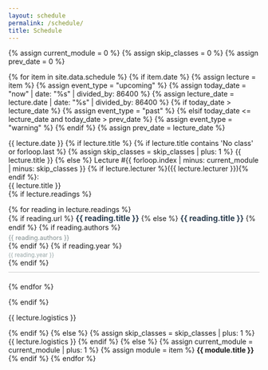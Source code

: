 ```yaml
---
layout: schedule
permalink: /schedule/
title: Schedule
---
```


{% assign current_module = 0 %}
{% assign skip_classes = 0 %}
{% assign prev_date = 0 %}

{% for item in site.data.schedule %}
{% if item.date %}
{% assign lecture = item %}
{% assign event_type = "upcoming" %}
{% assign today_date = "now" | date: "%s" | divided_by: 86400 %}
{% assign lecture_date = lecture.date | date: "%s" | divided_by: 86400 %}
{% if today_date > lecture_date %}
    {% assign event_type = "past" %}
{% elsif today_date <= lecture_date and today_date > prev_date %}
    {% assign event_type = "warning" %}
{% endif %}
{% assign prev_date = lecture_date %}

<tr class="{{ event_type }}">
    <th scope="row">{{ lecture.date }}</th>
    {% if lecture.title %}
        {% if lecture.title contains 'No class' or forloop.last %}
        {% assign skip_classes = skip_classes | plus: 1 %}
        <td colspan="4" align="center">{{ lecture.title }}</td>
        {% else %}
        <td>
            Lecture #{{ forloop.index | minus: current_module | minus: skip_classes }}
            {% if lecture.lecturer %}({{ lecture.lecturer }}){% endif %}:
            <br />
            {{ lecture.title }}
            <br />
        </td>
        <td>
            {% if lecture.readings %}
            <ul style="list-style-type: none; padding: 0;">
            {% for reading in lecture.readings %}
                <li style="margin-bottom: 20px; padding-bottom: 10px; border-bottom: 1px solid #ccc;">
                    {% if reading.url %}
                        <strong style="font-size: 1.1em;"><a href="{{ reading.url }}" style="text-decoration: none; color: #2c3e50;">{{ reading.title }}</a></strong>
                    {% else %}
                        <strong style="font-size: 1.1em; color: #2c3e50;">{{ reading.title }}</strong>
                    {% endif %}
                    {% if reading.authors %}
                        <div style="font-size: 0.9em; color: #7f8c8d; margin-top: 5px;">{{ reading.authors }}</div>
                    {% endif %}
                    {% if reading.year %}
                        <div style="font-size: 0.8em; color: #95a5a6; margin-top: 3px;">{{ reading.year }}</div>
                    {% endif %}
                </li>
            {% endfor %}
            </ul>
            {% endif %}
        </td>
        <td>
            <p>{{ lecture.logistics }}</p>
        </td>
        {% endif %}
    {% else %}
        {% assign skip_classes = skip_classes | plus: 1 %}
        <td colspan="4" align="center">{{ lecture.logistics }}</td>
    {% endif %}
</tr>
{% else %}
{% assign current_module = current_module | plus: 1 %}
{% assign module = item %}
<tr class="info">
    <td colspan="5" align="center"><strong>{{ module.title }}</strong></td>
</tr>
{% endif %}
{% endfor %}
